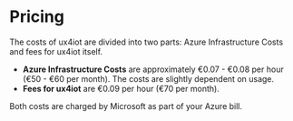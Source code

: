 # Pricing

The costs of ux4iot are divided into two parts: Azure Infrastructure Costs and fees for ux4iot itself.

* **Azure Infrastructure Costs** are approximately €0.07 - €0.08 per hour (€50 - €60 per month). The costs are slightly dependent on usage.
* **Fees for ux4iot** are €0.09 per hour (€70 per month).

Both costs are charged by Microsoft as part of your Azure bill.
